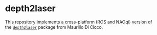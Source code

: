 # depth2laser

This repository implements a cross-platform (ROS and NAOqi) version of the [``depth2laser``](https://github.com/mauriliodc/depth2laser) package from Maurilio Di Cicco.